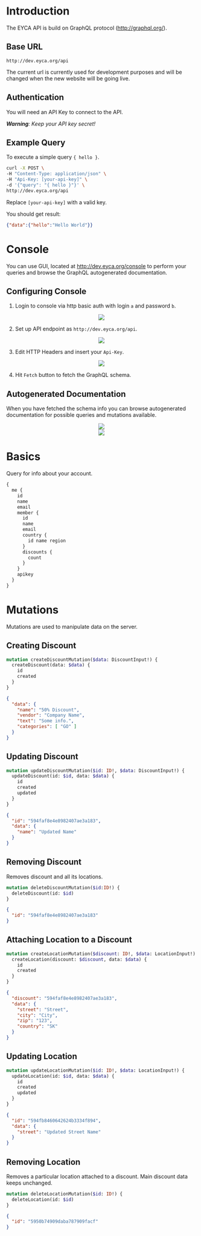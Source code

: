 # Introduction

The EYCA API is build on GraphQL protocol (http://graphql.org/).

## Base URL

```
http://dev.eyca.org/api
```

The current url is currently used for development purposes and will be changed when the new website will be going live.

## Authentication

You will need an API Key to connect to the API.

_**Warning**: Keep your API key secret!_

## Example Query

To execute a simple query `{ hello }`.

```sh
curl -X POST \
-H "Content-Type: application/json" \
-H "Api-Key: [your-api-key]" \
-d '{"query": "{ hello }"}' \
http://dev.eyca.org/api
```

Replace `[your-api-key]` with a valid key.

You should get result:

```json
{"data":{"hello":"Hello World"}}
```

# Console

You can use GUI, located at http://dev.eyca.org/console to perform your queries and browse the GraphQL autogenerated documentation.

## Configuring Console

1. Login to console via http basic auth with login `a` and password `b`.

<div align="center"><img src="img/console-http-auth.png"></div>

2. Set up API endpoint as `http://dev.eyca.org/api`.

<div align="center"><img src="img/console-api-endpoint.png"></div>

3. Edit HTTP Headers and insert your `Api-Key`.

<div align="center"><img src="img/console-http-headers.png"></div>

4. Hit `Fetch` button to fetch the GraphQL schema.

## Autogenerated Documentation

When you have fetched the schema info you can browse autogenerated documentation for possible queries and mutations available.

<div align="center"><img src="img/console-docs-button.png"></div>
<div align="center"><img src="img/console-docs-preview.png"></div>

# Basics

Query for info about your account.

```graphql
{
  me {
    id
    name
    email
    member {
      id
      name
      email
      country {
        id name region
      }
      discounts {
        count
      }
    }
    apikey
  }
}
```

# Mutations

Mutations are used to manipulate data on the server.

## Creating Discount

```graphql
mutation createDiscountMutation($data: DiscountInput!) {
  createDiscount(data: $data) {
    id
    created
  }
}
```

```json
{
  "data": {
    "name": "50% Discount",
    "vendor": "Company Name",
    "text": "Some info.",
    "categories": [ "GO" ]
  }
}
```

## Updating Discount

```graphql
mutation updateDiscountMutation($id: ID!, $data: DiscountInput!) {
  updateDiscount(id: $id, data: $data) {
    id
    created
    updated
  }
}
```

```json
{
  "id": "594faf8e4e8982407ae3a183",
  "data": {
    "name": "Updated Name"
  }
}
```


## Removing Discount

Removes discount and all its locations.

```graphql
mutation deleteDiscountMutation($id:ID!) {
  deleteDiscount(id: $id)
}
```

```json
{
  "id": "594faf8e4e8982407ae3a183"
}
```

## Attaching Location to a Discount

```graphql
mutation createLocationMutation($discount: ID!, $data: LocationInput!) {
  createLocation(discount: $discount, data: $data) {
    id
    created
  }
}
```

```json
{
  "discount": "594faf8e4e8982407ae3a183",
  "data": {
    "street": "Street",
    "city": "City",
    "zip": "123",
    "country": "SK"
  }
}
```

## Updating Location

```graphql
mutation updateLocationMutation($id: ID!, $data: LocationInput!) {
  updateLocation(id: $id, data: $data) {
    id
    created
    updated
  }
}
```

```json
{
  "id": "594fb8460642624b3334f894",
  "data": {
    "street": "Updated Street Name"
  }
}
```

## Removing Location

Removes a particular location attached to a discount. Main discount data keeps unchanged.

```graphql
mutation deleteLocationMutation($id: ID!) {
  deleteLocation(id: $id)
}
```

```json
{
  "id": "5950b74909daba787909facf"
}
```
